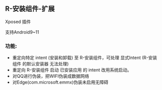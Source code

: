 ## R-安装组件-扩展
Xposed 插件

支持Android9~11
### 功能:
- 重定向特定 intent (安装和卸载) 至 R-安装组件，可处理 显式Intent (R-安装组件 的默认安装器 无法处理)
- 重定向 R-安装组件 启动 已安装应用 的 intent 改用系统启动。
- 对QQ进行伪装，把WIFI伪装成数据网络
- 对Edge(com.microsoft.emmx)伪装未启用无障碍

